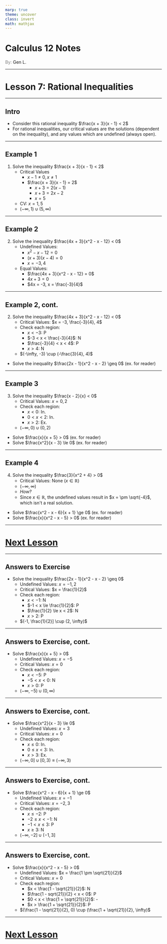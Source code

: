 ```yaml
---
marp: true
theme: uncover
class: invert
math: mathjax
---
```


# <!--fit--> Calculus 12 Notes
<span style="color:grey">By:</span> Gen L.

<!--_footer: In partnership with Hyperion University, 2025-->

---

# Lesson 7: Rational Inequalities

---

<!--paginate: true-->

## Intro

* Consider this rational inequality $\frac{x + 3}{x - 1} < 2$
* For rational inequalities, our critical values are the solutions (dependent on the inequality), and any values which are undefined (always open).

---

## Example 1

1. Solve the inequality $\frac{x + 3}{x - 1} < 2$
    * Critical Values
        * $x - 1 \neq 0, x \neq 1$
        * $\frac{x + 3}{x - 1} = 2$
            * $x + 3 = 2(x - 1)$
            * $x + 3 = 2x - 2$
            * $x = 5$
    * CV: $x = 1, 5$
    * $(-\infty, 1) \cup (5, \infty)$

---

## Example 2

2. Solve the inequality $\frac{4x + 3}{x^2 - x - 12} < 0$
    * Undefined Values:
        * $x^2 - x - 12 = 0$
        * $(x + 3)(x - 4) = 0$
        * $x = -3, 4$
    * Equal Values:
        * $\frac{4x + 3}{x^2 - x - 12} = 0$
        * $4x + 3 = 0$
        * $4x = -3, x = \frac{-3}{4}$

---

## Example 2, cont.

2. Solve the inequality $\frac{4x + 3}{x^2 - x - 12} < 0$
    * Critical Values: $x = -3, \frac{-3}{4}, 4$
    * Check each region:
        * $x < -3$: P
        * $-3 < x < \frac{-3}{4}$: N
        * $\frac{-3}{4} < x < 4$: P
        * $x > 4$: N
    * $(-\infty, -3) \cup (-\frac{3}{4}, 4)$
* Solve the inequality $\frac{2x - 1}{x^2 - x - 2} \geq 0$ (ex. for reader)

---

## Example 3

3. Solve the inequality $\frac{x - 2}{x} < 0$
    * Critical Values: $x = 0, 2$
    * Check each region:
        * $x < 0$: In.
        * $0 < x < 2$: In.
        * $x > 2$: Ex.
    * $(-\infty, 0) \cup (0, 2)$
* Solve $\frac{x}{x + 5} > 0$ (ex. for reader)
* Solve $\frac{x^2}{x - 3} \le 0$ (ex. for reader)

---

## Example 4

4. Solve the inequality $\frac{3}{x^2 + 4} > 0$
    * Critical Values: None ($x \in \mathbb{R}$)
    * $(-\infty, \infty)$
    * *How?*
    * Since $x \in \mathbb{R}$, the undefined values result in $x = \pm \sqrt{-4}$, which isn't a real solution.
* Solve $\frac{x^2 - x - 6}{x + 1} \ge 0$ (ex. for reader)
* Solve $\frac{x}{x^2 - x - 5} > 0$ (ex. for reader) 

---

# [Next Lesson](Lesson%208)

<!--_footer: Next page for exercise answers! -->

---

## Answers to Exercise

* Solve the inequality $\frac{2x - 1}{x^2 - x - 2} \geq 0$
    * Undefined Values: $x = -1, 2$
    * Critical Values: $x = \frac{1}{2}$
    * Check each region:
        * $x < -1$: N
        * $-1 < x \le \frac{1}{2}$: P
        * $\frac{1}{2} \le x < 2$: N
        * $x > 2$: P
    * $(-1, \frac{1}{2}] \cup (2, \infty)$
    
---

## Answers to Exercise, cont.

* Solve $\frac{x}{x + 5} > 0$
    * Undefined Values: $x = -5$
    * Critical Values: $x = 0$
    * Check each region:
        * $x < -5$: P
        * $-5 < x < 0$: N
        * $x > 0$: P
    * $(-\infty, -5) \cup (0, \infty)$

---

## Answers to Exercise, cont.

* Solve $\frac{x^2}{x - 3} \le 0$
    * Undefined Values: $x = 3$
    * Critical Values: $x = 0$
    * Check each region:
        * $x \le 0$: In.
        * $0 \le x < 3$: In.
        * $x > 3$: Ex.
    * $(-\infty, 0] \cup [0, 3) \equiv (-\infty, 3)$

---

## Answers to Exercise, cont.

* Solve $\frac{x^2 - x - 6}{x + 1} \ge 0$
    * Undefined Values: $x = -1$
    * Critical Values: $x = -2, 3$
    * Check each region:
        * $x \le -2$: P
        * $-2 \le x < -1$: N
        * $-1 < x \le 3$: P
        * $x \ge 3$: N
    * $(-\infty, -2] \cup (-1, 3]$

---

## Answers to Exercise, cont.

* Solve $\frac{x}{x^2 - x - 5} > 0$
    * Undefined Values: $x = \frac{1 \pm \sqrt{21}}{2}$
    * Critical Values: $x = 0$
    * Check each region:
        * $x < \frac{1 - \sqrt{21}}{2}$: N
        * $\frac{1 - sqrt{21}}{2} < x < 0$: P
        * $0 < x < \frac{1 + \sqrt{21}}{2}$: -
        * $x > \frac{1 + \sqrt{21}}{2}$: P
    * $(\frac{1 - \sqrt{21}}{2}, 0) \cup (\frac{1 + \sqrt{21}}{2}, \infty)$

---

# [Next Lesson](Lesson%208)